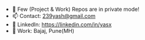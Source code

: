 - 💬 Few (Project & Work) Repos are in private mode!
- 📫 Contact: 239yash@gmail.com
- 🔗 LinkedIn: https://linkedin.com/in/yasx
- 💼 Work: Bajaj, Pune(MH)
